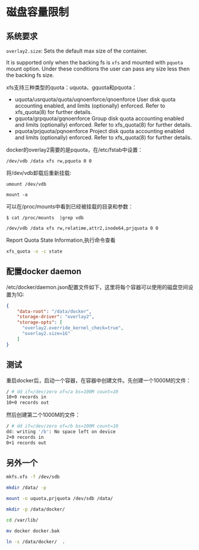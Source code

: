 # 磁盘容量限制
## 系统要求
`overlay2.size`: Sets the default max size of the container.

It is supported only when the backing fs is `xfs` and mounted with `pquota` mount option. Under these conditions the user can pass any size less then the backing fs size.

xfs支持三种类型的quota：uquota、gquota和pquota：
* uquota/usrquota/quota/uqnoenforce/qnoenforce
        User disk quota accounting enabled, and limits (optionally) enforced.  Refer to xfs_quota(8) for further details.
* gquota/grpquota/gqnoenforce
        Group disk quota accounting enabled and limits (optionally) enforced.  Refer to xfs_quota(8) for further details.
* pquota/prjquota/pqnoenforce
        Project disk quota accounting enabled and limits (optionally) enforced.  Refer to xfs_quota(8) for further details.

docker的overlay2需要的是pquota，在/etc/fstab中设置：

`/dev/vdb /data xfs rw,pquota 0 0`

将/dev/vdb卸载后重新挂载:

`umount /dev/vdb`

`mount -a`

可以在/proc/mounts中看到已经被挂载的目录和参数：

`$ cat /proc/mounts  |grep vdb`

`/dev/vdb /data xfs rw,relatime,attr2,inode64,prjquota 0 0`

Report Quota State Information,执行命令查看

```sh
xfs_quota -x -c state
```

## 配置docker daemon
/etc/docker/daemon.json配置文件如下，这里将每个容器可以使用的磁盘空间设置为1G:
```json
{
    "data-root": "/data/docker",
    "storage-driver": "overlay2",
    "storage-opts": [
      "overlay2.override_kernel_check=true",
      "overlay2.size=1G"
    ]
}
```

## 测试
重启docker后，启动一个容器，在容器中创建文件。先创建一个1000M的文件：
```sh
/ # dd if=/dev/zero of=/a bs=100M count=10
10+0 records in
10+0 records out
```

然后创建第二个1000M的文件：

```sh
/ # dd if=/dev/zero of=/b bs=100M count=10
dd: writing '/b': No space left on device
2+0 records in
0+1 records out
```

## 另外一个
```sh
mkfs.xfs -f /dev/sdb

mkdir /data/ -p

mount -o uquota,prjquota /dev/sdb /data/

mkdir -p /data/docker/

cd /var/lib/

mv docker docker.bak

ln -s /data/docker/  .
```




